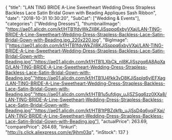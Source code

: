 {
	"title": "LAN TING BRIDE A-Line Sweetheart Wedding Dress Strapless Backless Lace Satin Bridal Gown with Beading Appliques Sash Ribbon",
	"date": "2018-10-31 10:30:20",
	"SubCat": ["Wedding & Events"],
	"categories": ["Wedding Dresses"],
	"thumbnailImage": "https://ae01.alicdn.com/kf/HTB1fdvWkZjI8KJjSsppq6xbyVXaj/LAN-TING-BRIDE-A-Line-Sweetheart-Wedding-Dress-Strapless-Backless-Lace-Satin-Bridal-Gown-with-Beading.jpg_220x220.jpg",
	"BigImage": ["https://ae01.alicdn.com/kf/HTB1fdvWkZjI8KJjSsppq6xbyVXaj/LAN-TING-BRIDE-A-Line-Sweetheart-Wedding-Dress-Strapless-Backless-Lace-Satin-Bridal-Gown-with-Beading.jpg","https://ae01.alicdn.com/kf/HTB1LXbCk_nI8KJjSszgq6A8ApXaD/LAN-TING-BRIDE-A-Line-Sweetheart-Wedding-Dress-Strapless-Backless-Lace-Satin-Bridal-Gown-with-Beading.jpg","https://ae01.alicdn.com/kf/HTB1U4fkk3vD8KJjSsplq6yIEFXag/LAN-TING-BRIDE-A-Line-Sweetheart-Wedding-Dress-Strapless-Backless-Lace-Satin-Bridal-Gown-with-Beading.jpg","https://ae01.alicdn.com/kf/HTB1u5ufdjgy_uJjSZSgq6zz0XXa8/LAN-TING-BRIDE-A-Line-Sweetheart-Wedding-Dress-Strapless-Backless-Lace-Satin-Bridal-Gown-with-Beading.jpg","https://ae01.alicdn.com/kf/HTB1tPBZdkfb_uJjSsD4q6yqiFXai/LAN-TING-BRIDE-A-Line-Sweetheart-Wedding-Dress-Strapless-Backless-Lace-Satin-Bridal-Gown-with-Beading.jpg"],
	"actualPrice": 263.69,
	"comparePrice": 264.69,
	"linkurl": "http://s.click.aliexpress.com/e/9jhm03q",
	"inStock": 137
}
